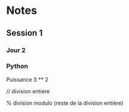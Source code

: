 # Notes

## Session 1

### Jour 2

### Python

Puissance 3 ** 2

// division entiere

% division modulo (reste de la division entière)